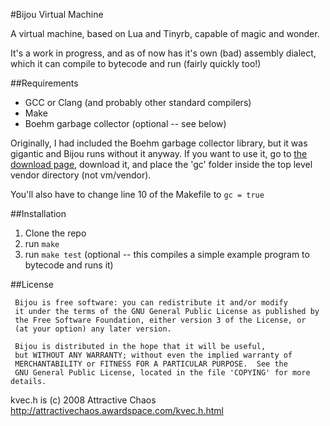 #Bijou Virtual Machine

A virtual machine, based on Lua and Tinyrb, capable of magic and wonder.

It's a work in progress, and as of now has it's own (bad) assembly dialect, which
it can compile to bytecode and run (fairly quickly too!)

##Requirements
* GCC or Clang (and probably other standard compilers)
* Make
* Boehm garbage collector (optional -- see below)

Originally, I had included the Boehm garbage collector library, but it was gigantic
and Bijou runs without it anyway. If you want to use it, go to
[the download page](http://www.hpl.hp.com/personal/Hans_Boehm/gc/gc_source/),
download it, and place the 'gc' folder inside the top level vendor directory (not vm/vendor).

You'll also have to change line 10 of the Makefile to `gc = true`

##Installation
1. Clone the repo
2. run `make`
3. run `make test` (optional -- this compiles a simple example program to bytecode and runs it)

##License

     Bijou is free software: you can redistribute it and/or modify
     it under the terms of the GNU General Public License as published by
     the Free Software Foundation, either version 3 of the License, or
     (at your option) any later version. 
     
     Bijou is distributed in the hope that it will be useful,
     but WITHOUT ANY WARRANTY; without even the implied warranty of
     MERCHANTABILITY or FITNESS FOR A PARTICULAR PURPOSE.  See the
     GNU General Public License, located in the file 'COPYING' for more details.

kvec.h is (c) 2008 Attractive Chaos <http://attractivechaos.awardspace.com/kvec.h.html>
